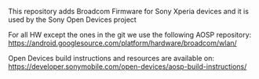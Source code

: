 This repository adds Broadcom Firmware for Sony Xperia devices and it is used by the Sony Open Devices project

For all HW except the ones in the git we use the following AOSP repository:
https://android.googlesource.com/platform/hardware/broadcom/wlan/

Open Devices build instructions and resources are available on:
https://developer.sonymobile.com/open-devices/aosp-build-instructions/
